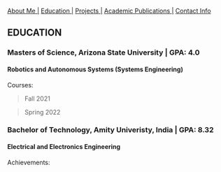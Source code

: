 [About Me |](/index.md) 
[ Education |](/edu.md)
[ Projects |](/projects.md)
[ Academic Publications |](/publications.md)
[ Contact Info](/contact.md)

## EDUCATION

### Masters of Science, Arizona State University | GPA: 4.0
#### Robotics and Autonomous Systems (Systems Engineering)
Courses: 
>Fall 2021

>Spring 2022


### Bachelor of Technology, Amity Univeristy, India | GPA: 8.32
#### Electrical and Electronics Engineering 

Achievements:
> 
